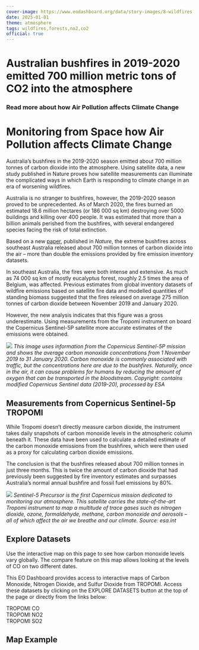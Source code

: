 ```yaml
---
cover-image: https://www.eodashboard.org/data/story-images/8-wildfires.jpg
date: 2025-01-01
theme: atmosphere
tags: wildfires,forests,no2,co2
official: true
---
```


#  Australian bushfires in 2019-2020 emitted 700 million metric tons of CO2 into the atmosphere <!--{ as="img" mode="hero" src="https://www.eodashboard.org/data/story-images/8-wildfires.jpg" }-->
### Read more about how Air Pollution affects Climate Change <!--{ style="font-size:1.5rem;opacity:0.7;margin-top:1rem;" }-->

# Monitoring from Space how Air Pollution affects Climate Change

Australia’s bushfires in the 2019-2020 season emitted about 700 million tonnes of carbon dioxide into the atmosphere. Using satellite data, a new study published in Nature proves how satellite measurements can illuminate the complicated ways in which Earth is responding to climate change in an era of worsening wildfires.

Australia is no stranger to bushfires, however, the 2019-2020 season proved to be unprecedented. As of March 2020, the fires burned an estimated 18.6 million hectares (or 186 000 sq km) destroying over 5000 buildings and killing over 400 people. It was estimated that more than a billion animals perished from the bushfires, with several endangered species facing the risk of total extinction.

Based on a new [paper](https://www.nature.com/articles/s41586-021-03712-y), published in _Nature_, the extreme bushfires across southeast Australia released about 700 million tonnes of carbon dioxide into the air – more than double the emissions provided by fire emission inventory datasets.

In southeast Australia, the fires were both intense and extensive. As much as 74 000 sq km of mostly eucalyptus forest, roughly 2.5 times the area of Belgium, was affected. Previous estimates from global inventory datasets of wildfire emissions based on satellite fire data and modelled quantities of standing biomass suggested that the fires released on average 275 million tonnes of carbon dioxide between November 2019 and January 2020.

However, the new analysis indicates that this figure was a gross underestimate. Using measurements from the Tropomi instrument on board the Copernicus Sentinel-5P satellite more accurate estimates of the emissions were obtained.

![](https://www.eodashboard.org/data/story-images/Carbon_monoxide_from_fires_in_Australia_article.jpg)
_This image uses information from the Copernicus Sentinel-5P mission and shows the average carbon monoxide concentrations from 1 November 2019 to 31 January 2020. Carbon monoxide is commonly associated with traffic, but the concentrations here are due to the bushfires. Naturally, once in the air, it can cause problems for humans by reducing the amount of oxygen that can be transported in the bloodstream. Copyright: contains modified Copernicus Sentinel data (2019-20), processed by ESA_

## Measurements from Copernicus Sentinel-5p TROPOMI
 
While Tropomi doesn’t directly measure carbon dioxide, the instrument takes daily snapshots of carbon monoxide levels in the atmospheric column beneath it. These data have been used to calculate a detailed estimate of the carbon monoxide emissions from the bushfires, which were then used as a proxy for calculating carbon dioxide emissions.

The conclusion is that the bushfires released about 700 million tonnes in just three months. This is twice the amount of carbon dioxide that had previously been suggested by fire inventory estimates and surpasses Australia’s normal annual bushfire and fossil fuel emissions by 80%.

![](https://www.eodashboard.org/data/story-images/Monitoring_air_quality_pillars.jpg)
_Sentinel-5 Precursor is the first Copernicus mission dedicated to monitoring our atmosphere. This satellite carries the state-of-the-art Tropomi instrument to map a multitude of trace gases such as nitrogen dioxide, ozone, formaldehyde, methane, carbon monoxide and aerosols – all of which affect the air we breathe and our climate. Source: esa.int_

## Explore Datasets

Use the interactive map on this page to see how carbon monoxide levels vary globally. The compare feature on this map allows looking at the levels of CO on two different dates.

This EO Dashboard provides access to interactive maps of Carbon Monoxide, Nitrogen Dioxide, and Sulfur Dioxide from TROPOMI. Access these datasets by clicking on the EXPLORE DATASETS button at the top of the page or directly from the links below:

TROPOMI CO  
TROPOMI NO2  
TROPOMI SO2

## Map Example <!--{as="eox-map" style="width: 100%; height: 500px;" layers='[{"type":"Tile","properties":{"id":"Overlay labels"},"source":{"type":"XYZ","urls":["//s2maps-tiles.eu/wmts/1.0.0/overlay_base_bright_3857/default/g/{z}/{y}/{x}.jpg"]}},{"type":"Tile","properties":{"id":"CO_3_daily-2025-02-02T00:00:00Z"},"source":{"type":"TileWMS","urls":["https://services.sentinel-hub.com/ogc/wms/0635c213-17a1-48ee-aef7-9d1731695a54"],"params":{"layers":"AWS_VIS_CO_3DAILY_DATA","styles":"","format":"image/png","time":"2025-02-02T00:00:00Z"}}},{"type":"Tile","properties":{"id":"Terrain light"},"source":{"type":"XYZ","urls":["//s2maps-tiles.eu/wmts/1.0.0/terrain-light_3857/default/g/{z}/{y}/{x}.jpg"]}}]' zoom="3.39962467591212" center=[32.580020785192396,15.862729685328446] }-->